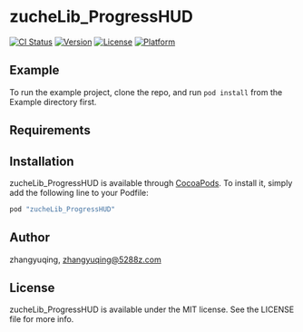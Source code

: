 # zucheLib_ProgressHUD

[![CI Status](http://img.shields.io/travis/zhangyuqing/zucheLib_ProgressHUD.svg?style=flat)](https://travis-ci.org/zhangyuqing/zucheLib_ProgressHUD)
[![Version](https://img.shields.io/cocoapods/v/zucheLib_ProgressHUD.svg?style=flat)](http://cocoapods.org/pods/zucheLib_ProgressHUD)
[![License](https://img.shields.io/cocoapods/l/zucheLib_ProgressHUD.svg?style=flat)](http://cocoapods.org/pods/zucheLib_ProgressHUD)
[![Platform](https://img.shields.io/cocoapods/p/zucheLib_ProgressHUD.svg?style=flat)](http://cocoapods.org/pods/zucheLib_ProgressHUD)

## Example

To run the example project, clone the repo, and run `pod install` from the Example directory first.

## Requirements

## Installation

zucheLib_ProgressHUD is available through [CocoaPods](http://cocoapods.org). To install
it, simply add the following line to your Podfile:

```ruby
pod "zucheLib_ProgressHUD"
```

## Author

zhangyuqing, zhangyuqing@5288z.com

## License

zucheLib_ProgressHUD is available under the MIT license. See the LICENSE file for more info.
